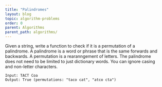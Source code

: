 ```yaml
---
title: "Palindromes"
layout: blog
topic: algorithm-problems
order: 0
parent: Algorithms
parent_path: algorithms/
---
```

Given a string, write a function to check if it is a permutation of a palindrome. A palindrome is a word or phrase that is the same forwards and backwards. A permutation is a rearanngement of letters. The palindrome does not need to be limited to just dictionary words. You can ignore casing and non-letter characters.

```
Input: TACT Coa
Output: True (permutations: "taco cat", "atco cta")
```